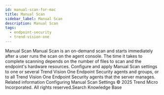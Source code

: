 ```yaml
---
id: manual-scan-for-mac
title: Manual Scan
sidebar_label: Manual Scan
description: Manual Scan
tags:
  - endpoint-security
  - trend-vision-one
---
```


 Manual Scan Manual Scan is an on-demand scan and starts immediately after a user runs the scan on the agent console. The time it takes to complete scanning depends on the number of files to scan and the endpoint's hardware resources. Configure and apply Manual Scan settings to one or several Trend Vision One Endpoint Security agents and groups, or to all Trend Vision One Endpoint Security agents that the server manages. Related information Configuring Manual Scan Settings © 2025 Trend Micro Incorporated. All rights reserved.Search Knowledge Base